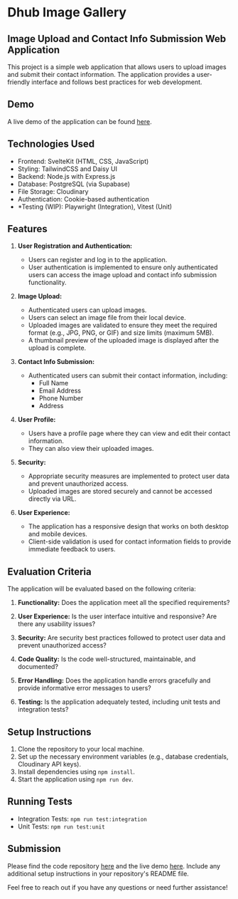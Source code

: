 # Dhub Image Gallery

## Image Upload and Contact Info Submission Web Application

This project is a simple web application that allows users to upload images and submit their contact information. The application provides a user-friendly interface and follows best practices for web development.

## Demo

A live demo of the application can be found [here](https://dhub-gallery.netlify.app/).

## Technologies Used

- Frontend: SvelteKit (HTML, CSS, JavaScript)
- Styling: TailwindCSS and Daisy UI
- Backend: Node.js with Express.js
- Database: PostgreSQL (via Supabase)
- File Storage: Cloudinary
- Authentication: Cookie-based authentication
- *Testing (WIP): Playwright (Integration), Vitest (Unit)

## Features

1. **User Registration and Authentication:**
   - Users can register and log in to the application.
   - User authentication is implemented to ensure only authenticated users can access the image upload and contact info submission functionality.

2. **Image Upload:**
   - Authenticated users can upload images.
   - Users can select an image file from their local device.
   - Uploaded images are validated to ensure they meet the required format (e.g., JPG, PNG, or GIF) and size limits (maximum 5MB).
   - A thumbnail preview of the uploaded image is displayed after the upload is complete.

3. **Contact Info Submission:**
   - Authenticated users can submit their contact information, including:
     - Full Name
     - Email Address
     - Phone Number
     - Address

4. **User Profile:**
   - Users have a profile page where they can view and edit their contact information.
   - They can also view their uploaded images.

5. **Security:**
   - Appropriate security measures are implemented to protect user data and prevent unauthorized access.
   - Uploaded images are stored securely and cannot be accessed directly via URL.

6. **User Experience:**
   - The application has a responsive design that works on both desktop and mobile devices.
   - Client-side validation is used for contact information fields to provide immediate feedback to users.

## Evaluation Criteria

The application will be evaluated based on the following criteria:

1. **Functionality:** Does the application meet all the specified requirements?

2. **User Experience:** Is the user interface intuitive and responsive? Are there any usability issues?

3. **Security:** Are security best practices followed to protect user data and prevent unauthorized access?

4. **Code Quality:** Is the code well-structured, maintainable, and documented?

5. **Error Handling:** Does the application handle errors gracefully and provide informative error messages to users?

6. **Testing:** Is the application adequately tested, including unit tests and integration tests?

## Setup Instructions

1. Clone the repository to your local machine.
2. Set up the necessary environment variables (e.g., database credentials, Cloudinary API keys).
3. Install dependencies using `npm install`.
4. Start the application using `npm run dev`.

## Running Tests

- Integration Tests: `npm run test:integration`
- Unit Tests: `npm run test:unit`

## Submission

Please find the code repository [here](https://github.com/bribironke/dhub-gallery) and the live demo [here](https://dhub-gallery.netlify.app/). Include any additional setup instructions in your repository's README file.

Feel free to reach out if you have any questions or need further assistance!